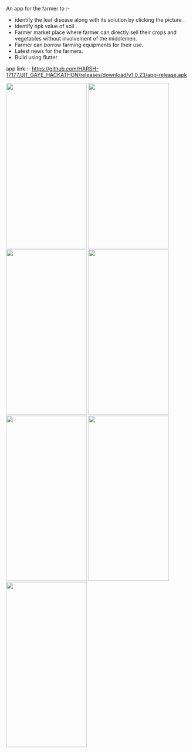 An app for the farmer to :-

* identify the leaf disease along with its solution by clicking the picture .
* identify npk value of soil .
* Farmer market place where farmer can directly sell their crops and vegetables without involvement of the middlemen.
* Farmer can borrow farming equipments for their use.
* Latest news for the farmers.
* Build using flutter

app link :- https://github.com/HARSH-17177/JIT_GAYE_HACKATHON/releases/download/v1.0.23/app-release.apk


<img src="https://raw.githubusercontent.com/HARSH-17177/JIT_GAYE_HACKATHON/main/images/1.jpg" height ="450" width="220" >  <img src="https://raw.githubusercontent.com/HARSH-17177/JIT_GAYE_HACKATHON/main/images/5.jpg" height ="450" width="220"> <img src="https://raw.githubusercontent.com/HARSH-17177/JIT_GAYE_HACKATHON/main/images/2.jpg" height ="450" width="220"> <img src="https://drive.google.com/file/d/1eviUOJXFBU6Dj16-MGECtZ6Qyj2Qg1FP/view?usp=share_link" height ="450" width="220"> <img src="https://raw.githubusercontent.com/HARSH-17177/JIT_GAYE_HACKATHON/main/images/3.jpg" height ="450" width="220"> <img src="https://raw.githubusercontent.com/HARSH-17177/JIT_GAYE_HACKATHON/main/images/4.jpg" height ="450" width="220"> <img src="https://raw.githubusercontent.com/HARSH-17177/JIT_GAYE_HACKATHON/main/images/6.jpg" height ="450" width="220">



